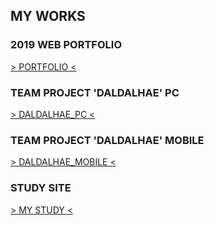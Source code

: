 <h2>MY WORKS</h2>
<h3>2019 WEB PORTFOLIO</h3>
<a href="https://tex9681.github.io/2019portfolio/portfolio/">&gt; PORTFOLIO &lt;</a>
<h3>TEAM PROJECT 'DALDALHAE' PC</h3>
<a href="https://tex9681.github.io/2019portfolio/DAL/DALDALHAE_PC/pc_index.html">&gt; DALDALHAE_PC &lt;</a>
<h3>TEAM PROJECT 'DALDALHAE' MOBILE</h3>
<a href="https://tex9681.github.io/2019portfolio/DAL/DALDALHAE_MB_edit/m_index.html target="_blank">&gt; DALDALHAE_MOBILE &lt;</a>
<h3>STUDY SITE</h3>
<a href="https://tex9681.github.io/nyam/html/">&gt; MY STUDY &lt;</a>
